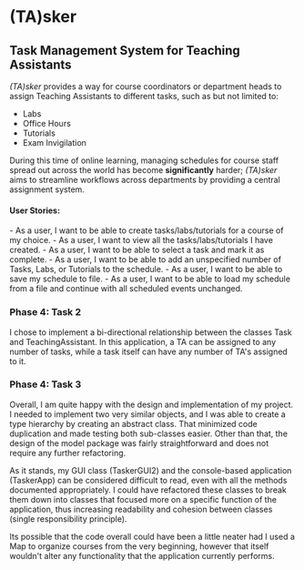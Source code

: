 <h1>(TA)sker</h1>

<h2>Task Management System for Teaching Assistants</h2>

*(TA)sker*  provides a way for course coordinators or department heads
to assign Teaching Assistants to different tasks, such as but not limited to:
- Labs
- Office Hours
- Tutorials
- Exam Invigilation

During this time of online learning, managing schedules for course staff
spread out across the world has become **significantly** harder; *(TA)sker* 
aims to streamline workflows across departments by providing a central assignment
system. 


<h4>User Stories:</h4>
- As a user, I want to be able to create tasks/labs/tutorials for a course of 
my choice.
- As a user, I want to view all the tasks/labs/tutorials I have created. 
- As a user, I want to be able to select a task and mark it as complete.
- As a user, I want to be able to add an unspecified number of Tasks, Labs, or 
Tutorials to the schedule.
- As a user, I want to be able to save my schedule to file.
- As a user, I want to be able to load my schedule from a file and continue
with all scheduled events unchanged.

<h3>Phase 4: Task 2 </h3>

I chose to implement a bi-directional relationship between the classes Task and TeachingAssistant. In this
application, a TA can be assigned to any number of tasks, while a task itself can have any number of TA's 
assigned to it. 


<h3>Phase 4: Task 3</h3>

Overall, I am quite happy with the design and implementation of my project. I needed to implement two very similar
objects, and I was able to create a type hierarchy by creating an abstract class. That minimized code duplication
and made testing both sub-classes easier. Other than that, the design of the model package was fairly 
straightforward and does not require any further refactoring. 

As it stands, my GUI class (TaskerGUI2) and the console-based application (TaskerApp) can be considered difficult
to read, even with all the methods documented appropriately. I could have refactored these classes to break them
down into classes that focused more on a specific function of the application, thus increasing readability
and cohesion between classes (single responsibility principle).  

Its possible that the code overall could have been a little neater had I used a Map to organize courses from 
the very beginning, however that itself wouldn't alter any functionality that the application currently 
performs.  



